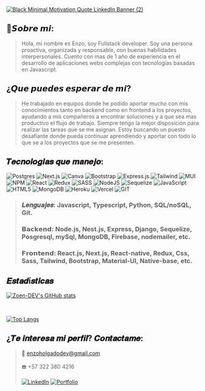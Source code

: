 <a href = "https://enzoholgado.vercel.app/">![Black Minimal Motivation Quote LinkedIn Banner (2)](https://user-images.githubusercontent.com/103465174/215633567-c89c9d1f-80d0-4752-b1db-b8f3b66688f6.png)</a>

## 👤𝙎𝙤𝙗𝙧𝙚 𝙢𝙞:
> Hola, mi nombre es Enzo, soy Fullstack developer.
Soy una persona proactiva, organizada y responsable, con buenas habilidades interpersonales. Cuento con mas de 1 año de experiencia en el desarrollo de aplicaciones webs complejas con tecnologías basadas en Javascript.

## ¿𝙌𝙪𝙚 𝙥𝙪𝙚𝙙𝙚𝙨 𝙚𝙨𝙥𝙚𝙧𝙖𝙧 𝙙𝙚 𝙢𝙞?
> He trabajado en equipos donde he podido aportar mucho con mis conocimientos tanto en backend como en frontend a los proyectos, ayudando a mis compañeros a encontrar soluciones y a que sea mas productivo el flujo de trabajo. Siempre tengo la mejor disposición para realizar las tareas que se me asignan.
Estoy buscando un puesto desafiante donde pueda continuar aprendiendo y aportar con todo lo que se a los proyectos que se me presenten.

## 𝑻𝒆𝒄𝒏𝒐𝒍𝒐𝒈𝒊𝒂𝒔 𝒒𝒖𝒆 𝒎𝒂𝒏𝒆𝒋𝒐:
![Postgres](https://img.shields.io/badge/postgres-%23316192.svg?style=for-the-badge&logo=postgresql&logoColor=white)
![Next.js](https://img.shields.io/badge/next.js-%23000000.svg?style=for-the-badge&logo=next.js&logoColor=white)
![Canva](https://img.shields.io/badge/Canva-%2300C4CC.svg?style=for-the-badge&logo=Canva&logoColor=white)
![Bootstrap](https://img.shields.io/badge/bootstrap-%23563D7C.svg?style=for-the-badge&logo=bootstrap&logoColor=white)
![Express.js](https://img.shields.io/badge/express.js-%23404d59.svg?style=for-the-badge&logo=express&logoColor=%2361DAFB)
![Tailwind](https://img.shields.io/badge/tailwind-2B4C80?style=for-the-badge&logo=tailwindcss&logoColor=white)
![MUI](https://img.shields.io/badge/MUI-%230081CB.svg?style=for-the-badge&logo=mui&logoColor=white)
![NPM](https://img.shields.io/badge/NPM-%23000000.svg?style=for-the-badge&logo=npm&logoColor=white)
![React](https://img.shields.io/badge/react-%2320232a.svg?style=for-the-badge&logo=react&logoColor=%2361DAFB)
![Redux](https://img.shields.io/badge/redux-%23593d88.svg?style=for-the-badge&logo=redux&logoColor=white)
![SASS](https://img.shields.io/badge/SASS-hotpink.svg?style=for-the-badge&logo=SASS&logoColor=white)
![NodeJS](https://img.shields.io/badge/node.js-6DA55F?style=for-the-badge&logo=node.js&logoColor=white)
![Sequelize](https://img.shields.io/badge/Sequelize-52B0E7?style=for-the-badge&logo=Sequelize&logoColor=white)
![JavaScript](https://img.shields.io/badge/javascript-%23323330.svg?style=for-the-badge&logo=javascript&logoColor=%23F7DF1E)
![HTML5](https://img.shields.io/badge/html5-%23E34F26.svg?style=for-the-badge&logo=html5&logoColor=white)
![MongoDB](https://img.shields.io/badge/mongodb-6DA55F?style=for-the-badge&logo=mongodb&logoColor=white)
![Heroku](https://img.shields.io/badge/Heroku-52B0E7?style=for-the-badge&logo=heroku&logoColor=white)
![Vercel](https://img.shields.io/badge/Vercel-%23000000.svg?style=for-the-badge&logo=vercel&logoColor=white)
![GIT](https://img.shields.io/badge/git-%23E34F26.svg?style=for-the-badge&logo=git&logoColor=white)

> ### 𝑳𝒆𝒏𝒈𝒖𝒂𝒋𝒆𝒔: Javascript, Typescript, Python, SQL/noSQL, Git. <br>
> ### 𝗕𝗮𝗰𝗸𝗲𝗻𝗱: Node.js, Nest.js, Express, Django, Sequelize, Posgresql, mySql, MongoDB, Firebase, nodemailer, etc. <br>
> ### 𝗙𝗿𝗼𝗻𝘁𝗲𝗻𝗱: React.js, Next.js, React-native, Redux, Css, Sass, Tailwind, Bootstrap, Material-UI, Native-base, etc.

## 𝑬𝒔𝒕𝒂𝒅í𝒔𝒕𝒊𝒄𝒂𝒔 

[![Zoen-DEV's GitHub stats](https://github-readme-stats.vercel.app/api?username=Zoen-DEV&theme=radical)](https://github.com/gon159x/github-readme-stats)

​

[![Top Langs](https://github-readme-stats.vercel.app/api/top-langs/?username=Zoen-DEV&theme=radical)](https://github.com/Zoen-DEV/github-readme-stats)

## ¿𝑻𝒆 𝒊𝒏𝒕𝒆𝒓𝒆𝒔𝒂 𝒎𝒊 𝒑𝒆𝒓𝒇𝒊𝒍? 𝑪𝒐𝒏𝒕𝒂𝒄𝒕𝒂𝒎𝒆:<br>
>📧 enzoholgadodev@gmail.com <br><br>
☎️ +57 322 380 4216 <br><br>
<a href= "https://www.linkedin.com/in/enzo-gabriel-holgado/">![LinkedIn](https://img.shields.io/badge/linkedin-%230077B5.svg?style=for-the-badge&logo=linkedin&logoColor=white)</a>
<a href = "https://enzoholgado.vercel.app/">![Portfolio](https://img.shields.io/badge/Portfolio-%23000000.svg?style=for-the-badge&logo=firefox&logoColor=#FF7139)</a> 

